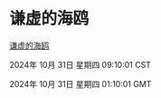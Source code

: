 # 谦虚的海鸥
[谦虚的海鸥](http://219.139.197.74:56308/qxdho/course/base/hotlink/index.php)

2024年 10月 31日 星期四 09:10:01 CST

2024年 10月 31日 星期四 01:10:01 GMT
